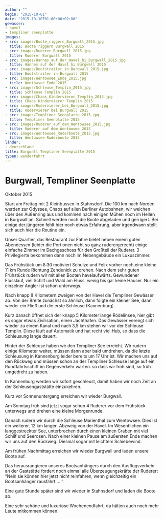 ```yaml
---
author: ""
begin: "2015-10-01"
date: "2015-10-10T01:00:00+02:00"
gewässer:
- havel
- templiner seenplatte
images:
- src: images/Boote_riggern_Burgwall_2015.jpg
  title: Boote riggern Burgwall 2015
- src: images/Ruderer_Burgwall_2015.jpg
  title: Ruderer Burgwall 2015
- src: images/Hannes_auf_der_Havel_bi_Burgwall_2015.jpg
  title: Hannes auf der Havel bi Burgwall 2015
- src: images/Bootstrailer_in_Burgwall_2015.jpg
  title: Bootstrailer in Burgwall 2015
- src: images/Wentowsee_Ende_2015.jpg
  title: Wentowsee Ende 2015
- src: images/Schleuse_Templin_2015.jpg
  title: Schleuse Templin 2015
- src: images/Chaos_Kindervierer_Templin_2015.jpg
  title: Chaos Kindervierer Templin 2015
- src: images/Rudervierer_bei_Burgwall_2015.jpg
  title: Rudervierer bei Burgwall 2015
- src: images/Templiner_Seenplatte_2015.jpg
  title: Templiner Seenplatte 2015
- src: images/Ruderer_auf_dem_Wentowsee_2015.jpg
  title: Ruderer auf dem Wentowsee 2015
- src: images/Wentowsee_Ruderboote_2015.jpg
  title: Wentowsee Ruderboote 2015
länder: 
- deutschland
title: Burgwall Templiner Seenplatte 2015
typen: wanderfahrt
---
```



# Burgwall, Templiner Seenplatte


Oktober 2015

Start am Freitag mit 2 Kleinbussen in Stahnsdorf. Die 100 km nach Norden werden zur Odyssee, Chaos auf allen Berliner Autobahnen, wir weichen über den Außenring aus und kommen nach einigen Mühen noch im Hellen in Burgwall an. Schnell werden noch die Boote abgeladen und gerrigert. Bei einige der jüngeren fehlt hier noch etwas Erfahrung, aber irgendwann stellt sich auch hier die Routine ein.

Unser Quartier, das Restaurant zur Fähre bietet neben einem guten Abendessen (leider die Portionen nicht so ganz ruderergerecht) einige einfache Zimmer im Dachgeschoss für den Großteil der Ruderer. 3 Privilegierte bekommen dann noch im Nebengebäude ein Luxuszimmer.

Das Frühstück um 8:30 motiviert Schulze und Felix vorher noch eine kleine 11 km Runde Richtung Zehdenick zu drehen. Nach dem sehr guten Frühstück rudern wir mit allen Booten havelaufwärts. Gewundener Flusslauf, viel Schilf und Wald am Fluss, wenig bis gar keine Häuser. Nur ein einzelner Angler ist schon unterwegs.

Nach knapp 8 Kilometern zweigen von der Havel die Templiner Gewässer ab. Von der Breite zunächst so ähnlich, dann folgte ein kleiner See, dann wieder ein Fließ und die erste Schleuse (Kannenburg).

Kurz danach öffnet sich der knapp 5 Kilometer lange Rödelinsee, hier gibt es sogar etwas Zivilisation, einen Jachthafen. Das Gewässer verengt sich wieder zu einem Kanal und nach 3,5 km stehen wir vor der Schleuse Templin. Diese läuft auf Automatik und hat recht viel Hub, so dass die Schleusung lange dauert.

Hinter der Schleuse haben wir den Templiner See erreicht. Wir rudern einige Kilometer weiter, müssen dann aber bald umdrehen, da die letzte Schleusung in Kannenburg leider bereits um 17 Uhr ist. Wir machen uns auf den Rückweg und müssen schon an der Templiner Schleuse lange auf ein Rundfahrtsschiff im Gegenverkehr warten. so dass wir froh sind, so früh umgedreht zu haben.

In Kannenburg werden wir sofort geschleust, damit haben wir noch Zeit an der Schleusengaststätte einzukehren.

Kurz vor Sonnenuntergang erreichen wir wieder Burgwall.

Am Sonntag früh sind jetzt sogar schon 4 Ruderer vor dem Frühstück unterwegs und drehen eine kleine Morgenrunde.

Danach rudern wir durch die Schleuse Marienthal zum Wentowsee. Dies ist ein weiterer, 12 km langer  Abzweig von der Havel. Im Wesentlichen ein langgestreckter See, unterbrochen durch einen kleinen Graben mit viel Schilf und Seerosen. Nach einer kleinen Pause am äußersten Ende machen wir uns auf den Rückweg. Diesmal sogar mit leichtem Schiebewind.

Am frühen Nachmittag erreichen wir wieder Burgwall und laden unsere Boote auf.

Das herausrangieren unseres Bootsanhängers durch den Ausflugsverkehr an der Gaststätte fordert noch einmal alle Überzeugungskräfte der Ruderer: “Nein sie können hier jetzt nicht reinfahren, wenn gleichzeitig ein Bootsanhänger rausfährt.....”

Eine gute Stunde später sind wir wieder in Stahnsdorf und laden die Boote ab.

Eine sehr schöne und luxuriöse Wochenendfahrt, da hätten auch noch mehr Leute mitkommen können.
